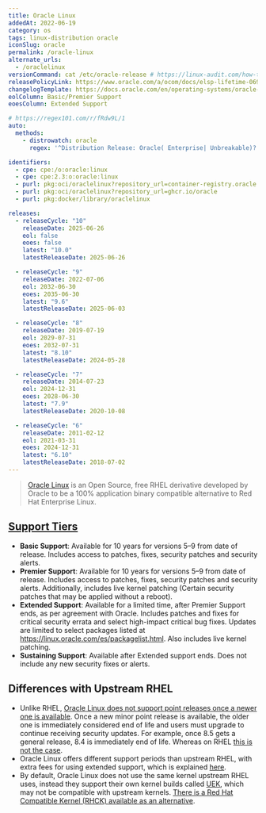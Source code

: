 ```yaml
---
title: Oracle Linux
addedAt: 2022-06-19
category: os
tags: linux-distribution oracle
iconSlug: oracle
permalink: /oracle-linux
alternate_urls:
  - /oraclelinux
versionCommand: cat /etc/oracle-release # https://linux-audit.com/how-to-see-version-of-oracle-linux/
releasePolicyLink: https://www.oracle.com/a/ocom/docs/elsp-lifetime-069338.pdf
changelogTemplate: https://docs.oracle.com/en/operating-systems/oracle-linux/__RELEASE_CYCLE__/relnotes__LATEST__/
eolColumn: Basic/Premier Support
eoesColumn: Extended Support

# https://regex101.com/r/fRdw9L/1
auto:
  methods:
    - distrowatch: oracle
      regex: '^Distribution Release: Oracle( Enterprise| Unbreakable)? Linux R?(?P<major>\d)(-U|\.| Update )?(?P<minor>\d+)?$'

identifiers:
  - cpe: cpe:/o:oracle:linux
  - cpe: cpe:2.3:o:oracle:linux
  - purl: pkg:oci/oraclelinux?repository_url=container-registry.oracle.com/os
  - purl: pkg:oci/oraclelinux?repository_url=ghcr.io/oracle
  - purl: pkg:docker/library/oraclelinux

releases:
  - releaseCycle: "10"
    releaseDate: 2025-06-26
    eol: false
    eoes: false
    latest: "10.0"
    latestReleaseDate: 2025-06-26

  - releaseCycle: "9"
    releaseDate: 2022-07-06
    eol: 2032-06-30
    eoes: 2035-06-30
    latest: "9.6"
    latestReleaseDate: 2025-06-03

  - releaseCycle: "8"
    releaseDate: 2019-07-19
    eol: 2029-07-31
    eoes: 2032-07-31
    latest: "8.10"
    latestReleaseDate: 2024-05-28

  - releaseCycle: "7"
    releaseDate: 2014-07-23
    eol: 2024-12-31
    eoes: 2028-06-30
    latest: "7.9"
    latestReleaseDate: 2020-10-08

  - releaseCycle: "6"
    releaseDate: 2011-02-12
    eol: 2021-03-31
    eoes: 2024-12-31
    latest: "6.10"
    latestReleaseDate: 2018-07-02
---
```


> [Oracle Linux](https://www.oracle.com/linux/) is an Open Source, free RHEL derivative developed by Oracle
> to be a 100% application binary compatible alternative to Red Hat Enterprise Linux.

## [Support Tiers](https://www.oracle.com/us/support/library/enterprise-linux-support-policies-069172.pdf)

- **Basic Support**: Available for 10 years for versions 5–9 from date of release.
  Includes access to patches, fixes, security patches and security alerts.
- **Premier Support**: Available for 10 years for versions 5–9 from date of release.
  Includes access to patches, fixes, security patches and security alerts.
  Additionally, includes live kernel patching (Certain security patches that may be applied without a reboot).
- **Extended Support**: Available for a limited time, after Premier Support ends, as per agreement with Oracle.
  Includes patches and fixes for critical security errata and select high-impact critical bug fixes.
  Updates are limited to select packages listed at <https://linux.oracle.com/es/packagelist.html>.
  Also includes live kernel patching.
- **Sustaining Support**: Available after Extended support ends.
  Does not include any new security fixes or alerts.

## Differences with Upstream RHEL

- Unlike RHEL, [Oracle Linux does not support point releases once a newer one is available](https://forums.oracle.com/ords/apexds/post/what-is-the-lifecycle-of-oracle-linux-for-minor-releases-2173).
  Once a new minor point release is available, the older one is immediately considered end of life
  and users must upgrade to continue receiving security updates.
  For example, once 8.5 gets a general release, 8.4 is immediately end of life.
  Whereas on RHEL [this is not the case](https://access.redhat.com/articles/rhel-eus).
- Oracle Linux offers different support periods than upstream RHEL, with extra fees for using extended support,
  which is explained [here](https://www.oracle.com/a/ocom/docs/linux/oracle-linux-extended-support-ds.pdf).
- By default, Oracle Linux does not use the same kernel upstream RHEL uses,
  instead they support their own kernel builds called [UEK](https://docs.oracle.com/en/operating-systems/uek/),
  which may not be compatible with upstream kernels.
  [There is a Red Hat Compatible Kernel (RHCK) available as an alternative](https://forums.oracle.com/ords/apexds/post/oracle-linux-how-to-change-default-kernel-3742).
